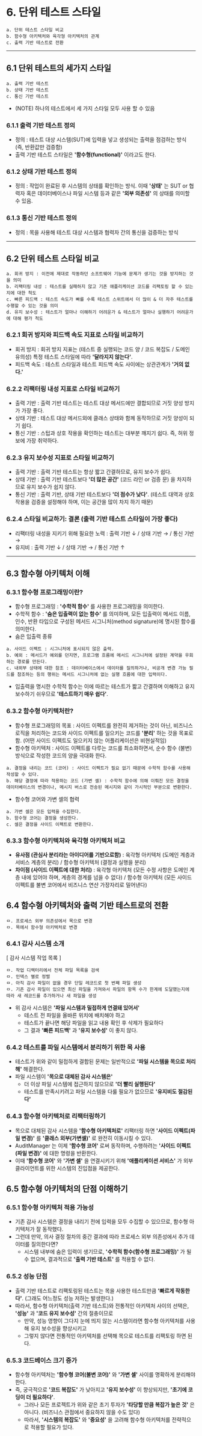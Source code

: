 # 6. 단위 테스트 스타일

```
a. 단위 테스트 스타일 비교
b. 함수형 아키텍처와 육각형 아키텍처의 관계
c. 출력 기반 테스트로 전환
```
---

## 6.1 단위 테스트의 세가지 스타일
```
a. 출력 기반 테스트
b. 상태 기반 테스트
c. 통신 기반 테스트
```
- (NOTE) 하나의 테스트에서 세 가지 스타일 모두 사용 할 수 있음 
### 6.1.1 출력 기반 테스트 정의
- 정의 : 테스트 대상 시스템(SUT)에 입력을 넣고 생성되는 출력을 점검하는 방식 (즉, 반환값만 검증함)
- 출력 기반 테스트 스타일은 **'함수형(functional)'** 이라고도 한다. 
### 6.1.2 상태 기반 테스트 정의
- 정의 : 작업이 완료된 후 시스템의 상태를 확인하는 방식. 이때 **'상태'** 는 SUT or 협력자 혹은 데이터베이스나 파일 시스템 등과 같은 **'외부 의존성'** 의 상태를 의미할 수 있음.
### 6.1.3 통신 기반 테스트 정의
- 정의 : 목을 사용해 테스트 대상 시스템과 협력자 간의 통신을 검증하는 방식
---
## 6.2 단위 테스트 스타일 비교
```
a. 회귀 방지 : 이전에 제대로 작동하던 소프트웨어 기능에 문제가 생기는 것을 방지하는 것을 의미
b. 리팩터링 내성 : 테스트를 실패하지 않고 기존 애플리케이션 코드를 리팩토링 할 수 있는지에 대한 척도
c. 빠른 피드백 : 테스트 속도가 빠를 수록 테스트 스위트에서 더 많이 & 더 자주 테스트를 수행할 수 있는 것을 의미
d. 유지 보수성 : 테스트가 얼마나 이해하기 어려운가 & 테스트가 얼마나 실행하기 어려운가에 대해 평가 척도
```
### 6.2.1 회귀 방지와 피드백 속도 지표로 스타일 비교하기
- 회귀 방지 : 회귀 방지 지표는 (테스트 중 실행되는 코드 양 / 코드 복잡도 / 도메인 유의성) 특정 테스트 스타일에 따라 **'달라지지 않는다'**.
- 피드백 속도 : 테스트 스타일과 테스트 피드백 속도 사이에는 상관관계가 **'거의 없다.'**
### 6.2.2 리팩터링 내성 지표로 스타일 비교하기
- 출력 기반 : 출력 기반 테스트는 테스트 대상 메서드에만 결합되므로 거짓 양성 방지가 가장 좋다. 
- 상태 기반 : 테스트 대상 메서드외에 클래스 상태와 함께 동작하므로 거짓 양성이 되기 쉽다.
- 통신 기반 : 스텁과 상호 작용을 확인하는 테스트는 대부분 깨지기 쉽다. 즉, 허위 정보에 가장 취약하다.
### 6.2.3 유지 보수성 지표로 스타일 비교하기
- 출력 기반 : 출력 기반 테스트는 항상 짧고 간결하므로, 유지 보수가 쉽다.
- 상태 기반 : 출력 기반 테스트보다 **'더 많은 공간'** (코드 라인 or 검증 문) 을 차지하므로 유지 보수가 쉽지 않다.
- 통신 기반 : 출력 기반, 상태 기반 테스트보다 **'더 점수가 낮다'**. (테스트 대역과 상호 작용을 검증을 설정해야 하며, 이는 공간을 많이 차지 하기 때문)
### 6.2.4 스타일 비교하기: 결론 (출력 기반 테스트 스타일이 가장 좋다)
- 리팩터링 내성을 지키기 위해 필요한 노력 : 출력 기반 ↓ / 상태 기반 → / 통신 기반 →
- 유지비 : 출력 기반 ↓ / 상태 기반 → / 통신 기반 ↑
---
## 6.3 함수형 아키텍처 이해
### 6.3.1 함수형 프로그래밍이란?
- 함수형 프로그래밍 : **'수학적 함수'** 를 사용한 프로그래밍을 의미한다.
- 수학적 함수 : **'숨은 입출력이 없는 함수'** 를 의미하며, 모든 입출력이 메서드 이름, 인수, 반환 타입으로 구성된 메서드 시그니처(method signature)에 명시된 함수를 의미한다.
- 숨은 입출력 종류
```
a. 사이드 이펙트 : 시그니처에 표시되지 않은 출력.
b. 예외 : 메서드가 예외를 던지면, 프로그램 흐름에 메서드 시그니처에 설정된 계약을 우회하는 경로를 만든다.
c. 내외부 상태에 대한 참조 : 데이터베이스에서 데이터를 질의하거나, 비공개 변경 가능 필드를 참조하는 등의 행위는 메서드 시그니처에 없는 실행 흐름에 대한 입력이다.
```
- 입출력을 명시한 수학적 함수는 이에 따르는 테스트가 짧고 간결하며 이해하고 유지 보수하기 쉬우므로 **'테스트하기 매우 쉽다'**.
### 6.3.2 함수형 아키텍처란?
- 함수형 프로그래밍의 목표 : 사이드 이펙트를 완전히 제거하는 것이 아닌, 비즈니스 로직을 처리하는 코드와 사이드 이펙트를 일으키는 코드를 **'분리'** 하는 것을 목표로함. (어떤 사이드 이펙트도 일으키지 않는 어플리케이션은 비현실적임)
- 함수형 아키텍처 : 사이드 이펙트를 다루는 코드를 최소화하면서, 순수 함수 (불변) 방식으로 작성한 코드의 양을 극대화 한다.
```
a. 결정을 내리는 코드 (코어) : 사이드 이펙트가 필요 없기 때문에 수학적 함수를 사용해 작성할 수 있다.
b. 해당 결정에 따라 적용하는 코드 (가변 셀) : 수학적 함수에 의해 이뤄진 모든 결정을 데이터베이스의 변경이나, 메시지 버스로 전송된 메시지와 같이 가시적인 부분으로 변환한다. 
```
- 함수형 코어와 가변 셀의 협력
```
a. 가변 셀은 모든 입력을 수집한다.
b. 함수형 코어는 결정을 생성한다.
c. 셀은 결정을 사이드 이펙트로 변환한다.
```
### 6.3.3 함수형 아키텍처와 육각형 아키텍처 비교
- **유사점 (관심사 분리라는 아이디어를 기반으로함)** : 육각형 아키텍처 (도메인 계층과 서비스 계층의 분리) / 함수형 아키텍처 (결정과 실행을 분리)
- **차이점 (사이드 이펙트에 대한 처리)** : 육각형 아키텍처 (모든 수정 사항은 도메인 계층 내에 있어야 하며, 계층의 경계를 넘을 수 없다) / 함수형 아키텍처 (모든 사이드 이펙트를 불변 코어에서 비즈니스 연산 가장자리로 밀어낸다)

## 6.4 함수형 아키텍처와 출력 기반 테스트로의 전환
```
ㅁ. 프로세스 외부 의존성에서 목으로 변경
ㅁ. 목에서 함수형 아키텍처로 변경
```
### 6.4.1 감사 시스템 소개
[ 감사 시스템 작업 목록 ]
```
ㅁ. 작업 디렉터리에서 전체 파일 목록을 검색
ㅁ. 인덱스 별로 정렬
ㅁ. 아직 감사 파일이 없을 경우 단일 레코드로 첫 번째 파일 생성
ㅁ. 기존 감사 파일이 있으면 최신 파일을 가져와서 파일의 항목 수가 한계에 도달했는지에 따라 새 레코드를 추가하거나 새 파일을 생성 
```
- 위 감사 시스템은 **'파일 시스템과 밀접하게 연결돼 있어서'**
   - 테스트 전 파일을 올바른 위치에 배치해야 하고
   - 테스트가 끝나면 해당 파일을 읽고 내용 확인 후 삭제가 필요하다
   - 그 결과 **'빠른 피드백'** 과 **'유지 보수성'** 이 좋지 않다.

### 6.4.2 테스트를 파일 시스템에서 분리하기 위한 목 사용
- 테스트가 위와 같이 밀접하게 결합된 문제는 일반적으로 **'파일 시스템을 목으로 처리해'** 해결한다.
- 파일 시스템이 **'목으로 대체된 감사 시스템은'** 
  - 더 이상 파일 시스템에 접근하지 않으므로 **'더 빨리 실행된다'**
  - 테스트를 만족시키려고 파일 시스템을 다룰 필요가 없으므로 **'유지비도 절감된다'**
  
### 6.4.3 함수형 아키텍처로 리팩터링하기

- 목으로 대체된 감사 시스템을 **'함수형 아키텍처로'** 리팩터링 하면 **'사이드 이펙트(파일 변경)'** 를 **'클래스 외부(가변셀)'** 로 완전히 이동시킬 수 있다.
- AuditManager 는 이제 **'함수형 코어'** 로써 동작하며, 수행하려는 **'사이드 이펙트(파일 변경)'** 에 대한 명령을 반환한다.
- 이때 **'함수형 코어'** 와 **'가변 셀'** 을 연결시키기 위해 **'애플리케이션 서비스'** 가 외부 클라이언트를 위한 시스템의 진입점을 제공한다.

## 6.5 함수형 아키텍처의 단점 이해하기

### 6.5.1 함수형 아키텍처 적용 가능성
- 기존 감사 시스템은 결정을 내리기 전에 입력을 모두 수집할 수 있으므로, 함수형 아키텍처가 잘 동작했다.
- 그런데 만약, 의사 결정 절차의 중간 결과에 따라 프로세스 외부 의존성에서 추가 데이터를 질의한다면?
  - 시스템 내부에 숨은 입력이 생기므로, **'수학적 함수(함수형 프로그래밍)'** 가 될 수 없으며, 결과적으로 **'출력 기반 테스트'** 를 적용할 수 없다.

### 6.5.2 성능 단점
- 출력 기반 테스트로 리팩토링된 테스트는 목을 사용한 테스트만큼 **'빠르게 작동한다'**. (그래도 어느정도 성능 저하는 발생한다.)
- 따라서, 함수형 아키텍처(출력 기반 테스트)와 전통적인 아키텍처 사이의 선택은, **'성능'** 과 **'코드 유지 보수성'** 간의 절충이므로
  - 만약, 성능 영향이 그다지 눈에 띄지 않는 시스템이라면 함수형 아키텍처를 사용해 유지 보수성을 향상시키고
  - 그렇지 않다면 전통적인 아키텍처를 선택해 목으로 테스트를 리팩토링 하면 된다.

### 6.5.3 코드베이스 크기 증가
- 함수형 아키텍처는 **'함수형 코어(불변 코어)'** 와 **'가변 셀'** 사이를 명확하게 분리해야한다.
- 즉, 궁극적으로 **'코드 복잡도'** 가 낮아지고 **'유지 보수성'** 이 향상되지만, **'초기에 코딩이 더 필요하다'**.
  - 그러나 모든 프로젝트가 위와 같은 초기 투자가 **'타당할 만큼 복잡가 높은 것'** 은 아니다. (비즈니스 관점에서 중요하지 않을 수도 있다)
  - 따라서, **'시스템의 복잡도'** 와 **'중요성'** 을 고려해 함수형 아키텍처를 전략적으로 적용할 필요가 있다.